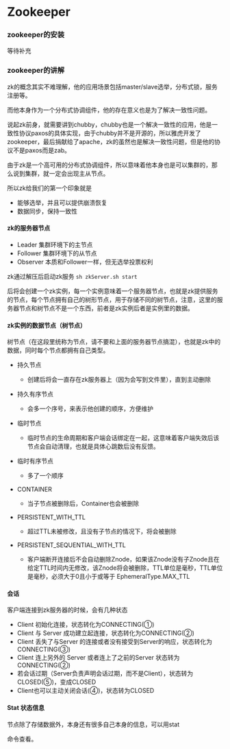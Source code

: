 # Zookeeper

### zookeeper的安装

等待补充

### zookeeper的讲解

zk的概念其实不难理解，他的应用场景包括master/slave选举，分布式锁，服务注册等。

而他本身作为一个分布式协调组件，他的存在意义也是为了解决一致性问题。

说起zk前身，就需要讲到chubby，chubby也是一个解决一致性的应用，他是一致性协议paxos的具体实现，由于chubby并不是开源的，所以雅虎开发了zookeeper，最后捐献给了apache，zk的虽然也是解决一致性问题，但是他的协议不是paxos而是zab。

由于zk是一个高可用的分布式协调组件，所以意味着他本身也是可以集群的，那么说到集群，就一定会出现主从节点。

所以zk给我们的第一个印象就是

* 能够选举，并且可以提供崩溃恢复
* 数据同步，保持一致性



#### zk的服务器节点

* Leader 集群环境下的主节点
* Follower 集群环境下的从节点
* Observer 本质和Follower一样，但无选举投票权利

zk通过解压后启动zk服务 `sh zkServer.sh start`

后将会创建一个zk实例，每一个实例意味着一个服务器节点，也就是zk提供服务的节点，每个节点拥有自己的树形节点，用于存储不同的树节点，注意，这里的服务器节点和树节点不是一个东西，前者是zk实例后者是实例里的数据。

#### zk实例的数据节点（树节点）

树节点（在这段里统称为节点，请不要和上面的服务器节点搞混），也就是zk中的数据，同时每个节点都拥有自己类型。

* 持久节点

  * 创建后将会一直存在zk服务器上（因为会写到文件里），直到主动删除

* 持久有序节点

  * 会多一个序号，来表示他创建的顺序，方便维护

* 临时节点 

    * 临时节点的生命周期和客户端会话绑定在一起，这意味着客户端失效后该节点会自动清理，也就是具体心跳数后没有反馈。

* 临时有序节点
  * 多了一个顺序

* CONTAINER 
  * 当子节点被删除后，Container也会被删除
* PERSISTENT_WITH_TTL
  * 超过TTL未被修改，且没有子节点的情况下，将会被删除
* PERSISTENT_SEQUENTIAL_WITH_TTL
  * 客户端断开连接后不会自动删除Znode，如果该Znode没有子Znode且在给定TTL时间内无修改，该Znode将会被删除，TTL单位是毫秒，TTL单位是毫秒，必须大于0且小于或等于 EphemeralType.MAX_TTL



#### 会话

客户端连接到zk服务器的时候，会有几种状态

* Client 初始化连接，状态转化为CONNECTING(①)
* Client 与 Server 成功建立起连接，状态转化为CONNECTING(②)
* Client 丢失了与Server 的连接或者没有接受到Server的响应，状态转化为CONNECTING(③)
* Client 连上另外的 Server 或者连上了之前的Server 状态转为CONNECTING(②)
* 若会话过期（Server负责声明会话过期，而不是Client），状态转为CLOSED(⑤)，变成CLOSED
* Client也可以主动关闭会话(④)，状态转为CLOSED



#### Stat 状态信息

节点除了存储数据外，本身还有很多自己本身的信息，可以用stat

命令查看。







  

  

